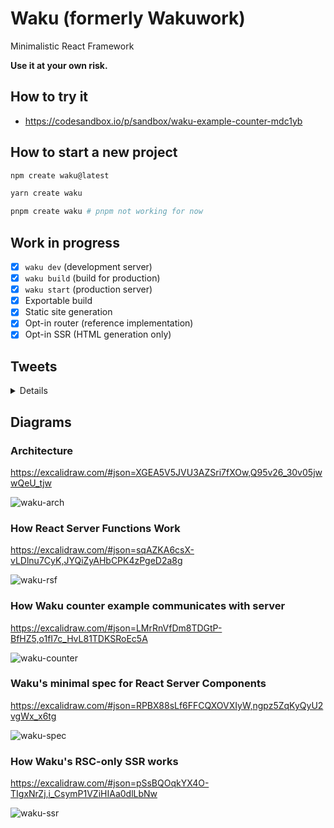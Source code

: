 # Waku (formerly Wakuwork)

Minimalistic React Framework

**Use it at your own risk.**

## How to try it

- https://codesandbox.io/p/sandbox/waku-example-counter-mdc1yb

## How to start a new project

```bash
npm create waku@latest
```

```bash
yarn create waku
```

```bash
pnpm create waku # pnpm not working for now
```

## Work in progress

- [x] `waku dev` (development server)
- [x] `waku build` (build for production)
- [x] `waku start` (production server)
- [x] Exportable build
- [x] Static site generation
- [x] Opt-in router (reference implementation)
- [x] Opt-in SSR (HTML generation only)

## Tweets

<details>

- https://twitter.com/dai_shi/status/1631668890861441024
- https://twitter.com/dai_shi/status/1631989295866347520
- https://twitter.com/dai_shi/status/1632005473401716736
- https://twitter.com/dai_shi/status/1632168346354593792
- https://twitter.com/dai_shi/status/1632729614450823169
- https://twitter.com/dai_shi/status/1632749501416087552
- https://twitter.com/dai_shi/status/1633262538862530561
- https://twitter.com/dai_shi/status/1633301007391424518
- https://twitter.com/dai_shi/status/1633821215206035460
- https://twitter.com/dai_shi/status/1633824588152074240
- https://twitter.com/dai_shi/status/1633826855282434048
- https://twitter.com/dai_shi/status/1634210639831867392
- https://twitter.com/dai_shi/status/1634212827706654723
- https://twitter.com/dai_shi/status/1635142924928434177
- https://twitter.com/dai_shi/status/1635149324383559681
- https://twitter.com/dai_shi/status/1635437958185766913
- https://twitter.com/dai_shi/status/1636744180902014981
- https://twitter.com/dai_shi/status/1636745339624624132
- https://twitter.com/dai_shi/status/1636746632900534273
- https://twitter.com/dai_shi/status/1637635196458778627
- https://twitter.com/dai_shi/status/1637768216817840129
- https://twitter.com/dai_shi/status/1638910110448902145
- https://twitter.com/dai_shi/status/1639858260114300931
- https://twitter.com/dai_shi/status/1640358907540537344
- https://twitter.com/dai_shi/status/1642463300314333184
- https://twitter.com/dai_shi/status/1643224085755998210
- https://twitter.com/dai_shi/status/1647132330543419392
- https://twitter.com/dai_shi/status/1654755487391559680
- https://twitter.com/dai_shi/status/1660306318140542976
- https://twitter.com/dai_shi/status/1660537733201248257
- https://twitter.com/dai_shi/status/1660660331528728578
- https://twitter.com/dai_shi/status/1661727138746339328
- https://twitter.com/dai_shi/status/1664286329763684353
- https://twitter.com/dai_shi/status/1664989534889861123
- https://twitter.com/dai_shi/status/1667545252654366721
- https://twitter.com/dai_shi/status/1670650381762961408

</details>

## Diagrams

### Architecture

https://excalidraw.com/#json=XGEA5V5JVU3AZSri7fXOw,Q95v26_30v05jwwQeU_tjw

![waku-arch](https://github.com/dai-shi/waku/assets/490574/482c60ba-3a92-45ba-b7cc-9a077110ce44)

### How React Server Functions Work

https://excalidraw.com/#json=sqAZKA6csX-vLDlnu7CyK,JYQiZyAHbCPK4zPgeD2a8g

![waku-rsf](https://github.com/dai-shi/waku/assets/490574/22874733-20ff-4096-8702-e1fe1166dfd2)

### How Waku counter example communicates with server

https://excalidraw.com/#json=LMrRnVfDm8TDGtP-BfHZ5,o1fI7c_HvL81TDKSRoEc5A

![waku-counter](https://github.com/dai-shi/waku/assets/490574/ca5685c6-a5b2-434a-89bd-272c0d87e935)

### Waku's minimal spec for React Server Components

https://excalidraw.com/#json=RPBX88sLf6FFCQXOVXIyW,ngpz5ZqKyQyU2vgWx_x6tg

![waku-spec](https://github.com/dai-shi/waku/assets/490574/0dd50285-c443-4668-a7d6-fbd6952b0d76)

### How Waku's RSC-only SSR works

https://excalidraw.com/#json=pSsBQOqkYX4O-TIgxNrZj,i_CsymP1VZiHIAa0dlLbNw

![waku-ssr](https://github.com/dai-shi/waku/assets/490574/84629e46-518a-4ab1-946a-8a31c80db879)
